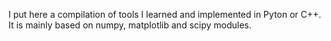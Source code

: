 I put here a compilation of tools I learned and implemented in Pyton or C++.
It is mainly based on numpy, matplotlib and scipy modules.